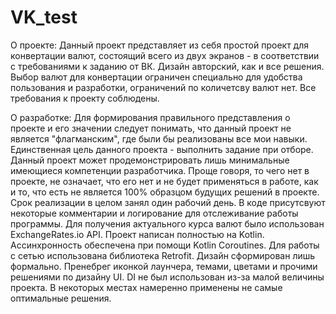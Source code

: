 # VK_test
О проекте: 
  Данный проект представляет из себя простой проект для конвертации валют, состоящий всего из двух экранов - в соответствии с требованиями к заданию от ВК. Дизайн авторский, как и все решения. Выбор валют для конвертации ограничен специально для удобства пользования и разработки, ограничений по количетсву валют нет. Все требования к проекту соблюдены.

О разработке:
  Для формирования правильного представления о проекте и его значении следует понимать, что данный проект не является "флагманским", где были бы реализованы все мои навыки. Единственная цель данного проекта - выполнить задание при отборе. Данный проект может продемонстрировать лишь минимальные имеющиеся компетенции разработчика. Проще говоря, то чего нет в проекте, не означает, что его нет и не будет применяться в работе, как и то, что есть не является 100% образцом будущих решений в проекте.
  Срок реализации в целом занял один рабочий день. 
  В коде присутсвуют некоторые комментарии и логирование для отслеживание работы программы.
  Для получения актуального курса валют было использован ExchangeRates.io API.
  Проект написан полностью на Kotlin.
  Ассинхронность обеспечена при помощи Kotlin Coroutines. Для работы с сетью использована библиотека Retrofit.
  Дизайн сформирован лишь формально. Пренебрег иконкой лаунчера, темами, цветами и прочими решениями по дизайну UI. 
  DI не был использован из-за малой величины проекта.
  В некоторых местах намеренно применены не самые оптимальные решения.
